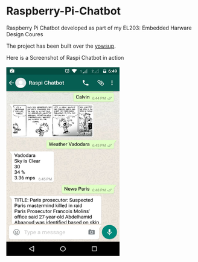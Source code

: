 # Raspberry-Pi-Chatbot
Raspberry Pi Chatbot developed as part of my EL203: Embedded Harware Design Coures

The project has been built over the <a href="https://github.com/tgalal/yowsup">yowsup</a>.

Here is a Screenshot of Raspi Chatbot in action<br><br>
<img src="Raspi_Chatbot_Screenshot.jpg" width="300" height="500"></img>
